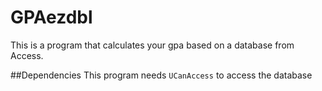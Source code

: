 # GPAezdbl

This is a program that calculates your gpa based on a database from Access.

##Dependencies
This program needs `UCanAccess` to access the database
